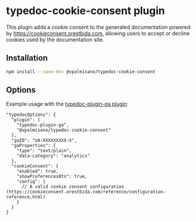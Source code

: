 # typedoc-cookie-consent plugin

This plugin adds a cookie consent to the generated documentation powered by https://cookieconsent.orestbida.com, 
allowing users to accept or decline cookies used by the documentation site.

## Installation

```sh
npm install --save-dev @vpalmisano/typedoc-cookie-consent
```

## Options
Example usage with the [typedoc-plugin-ga plugin](https://github.com/euberdeveloper/typedoc-plugin-ga):

```
"typedocOptions": {
  "plugin": [
    "typedoc-plugin-ga",
    "@vpalmisano/typedoc-cookie-consent"
  ],
  "gaID": "UA-XXXXXXXXX-X",
  "gaProperties": {
    "type": "text/plain",
    "data-category": "analytics"
  },
  "cookieConsent": {
    "enabled": true,
    "showPreferencesBtn": true,
    "config": {
      // A valid cookie consent configuration (https://cookieconsent.orestbida.com/reference/configuration-reference.html)
    }
  }
}
```
